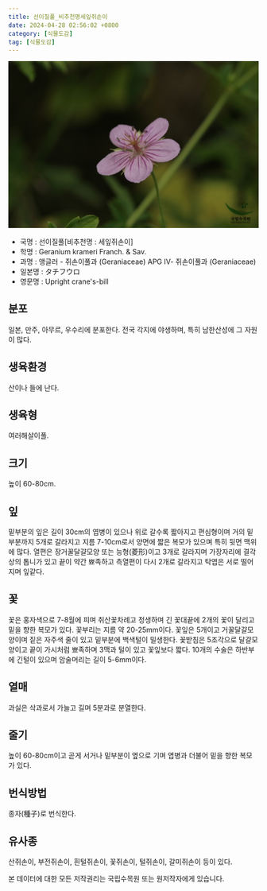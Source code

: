 ```yaml
---
title: 선이질풀_비추천명세잎쥐손이
date: 2024-04-28 02:56:02 +0800
category: [식물도감]
tag: [식물도감]
---
```




![선이질풀[비추천명 : 세잎쥐손이]](/assets/img/fileUpload/plants/basic/Geraniaceae/Geranium/7029/7029_1_th2.jpg)
- 국명 : 선이질풀[비추천명 : 세잎쥐손이]
- 학명 : Geranium krameri Franch. & Sav.
- 과명 : 앵글러 - 쥐손이풀과 (Geraniaceae) APG Ⅳ- 쥐손이풀과 (Geraniaceae)
- 일본명 : タチフウロ
- 영문명 : Upright crane's-bill


## 분포
일본, 만주, 아무르, 우수리에 분포한다.
전국 각지에 야생하며, 특히 남한산성에 그 자원이 많다.
## 생육환경
산이나 들에 난다.
## 생육형
여러해살이풀.
## 크기
높이 60-80cm.
## 잎
밑부분의 잎은 길이 30cm의 엽병이 있으나 위로 갈수록 짧아지고 편심형이며 거의 밑부분까지 5개로 갈라지고 지름 7-10cm로서 양면에 짧은 복모가 있으며 특히 뒷면 맥위에 많다. 열편은 장거꿀달걀모양 또는 능형(菱形)이고 3개로 갈라지며 가장자리에 결각상의 톱니가 있고 끝이 약간 뾰족하고 측열편이 다시 2개로 갈라지고 탁엽은 서로 떨어지며 잎같다.
## 꽃
꽃은 홍자색으로 7-8월에 피며 취산꽃차례고 정생하며 긴 꽃대끝에 2개의 꽃이 달리고 밑을 향한 복모가 있다. 꽃부리는 지름 약 20-25mm이다. 꽃잎은 5개이고 거꿀달걀모양이며 짙은 자주색 줄이 있고 밑부분에 백색털이 밀생한다. 꽃받침은 5조각으로 달걀모양이고 끝이 가시처럼 뾰족하며 3맥과 털이 있고 꽃잎보다 짧다. 10개의 수술은 하반부에 긴털이 있으며 암술머리는 길이 5-6mm이다.
## 열매
과실은 삭과로서 가늘고 길며 5분과로 분열한다.
## 줄기
높이 60-80cm이고 곧게 서거나 밑부분이 옆으로 기며 엽병과 더불어 밑을 향한 복모가 있다.
## 번식방법
종자(種子)로 번식한다.
## 유사종
산쥐손이, 부전쥐손이, 흰털쥐손이, 꽃쥐손이, 털쥐손이, 갈미쥐손이 등이 있다.






본 데이터에 대한 모든 저작권리는 국립수목원 또는 원저작자에게 있습니다.
